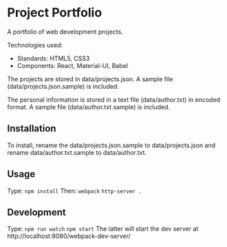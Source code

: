 Project Portfolio
==========

A portfolio of web development projects.

Technologies used:
*   Standards: HTML5, CSS3
*   Components: React, Material-UI, Babel

The projects are stored in data/projects.json.
A sample file (data/projects.json.sample) is included.

The personal information is stored in a text file (data/author.txt) in encoded format.
A sample file (data/author.txt.sample) is included.

Installation
------------

To install, rename the data/projects.json.sample to data/projects.json
and rename data/author.txt.sample to data/author.txt.

Usage
-----

Type:
`npm install`
Then:
`webpack`
`http-server .`

Development
-----------

Type:
`npm run watch`
`npm start`
The latter will start the dev server at http://localhost:8080/webpack-dev-server/

